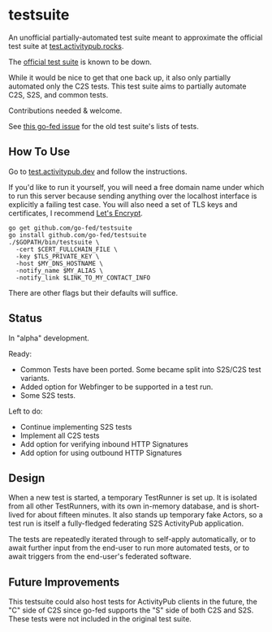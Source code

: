 # testsuite

An unofficial partially-automated test suite meant to approximate the official
test suite at [test.activitypub.rocks](http://test.activitypub.rocks/).

The [official test suite](https://github.com/w3c/activitypub/issues/337)
is known to be down.

While it would be nice to get that one back up, it also only partially automated
only the C2S tests. This test suite aims to partially automate C2S, S2S, and
common tests.

Contributions needed & welcome.

See [this go-fed issue](https://github.com/go-fed/activity/issues/46)
for the old test suite's lists of tests.

## How To Use

Go to [test.activitypub.dev](https://test.activitypub.dev/) and follow the
instructions.

If you'd like to run it yourself, you will need a free domain name under which
to run this server because sending anything over the localhost interface is
explicitly a failing test case. You will also need a set of TLS keys and
certificates, I recommend [Let's Encrypt](https://letsencrypt.org/).

```
go get github.com/go-fed/testsuite
go install github.com/go-fed/testsuite
./$GOPATH/bin/testsuite \
  -cert $CERT_FULLCHAIN_FILE \
  -key $TLS_PRIVATE_KEY \
  -host $MY_DNS_HOSTNAME \
  -notify_name $MY_ALIAS \
  -notify_link $LINK_TO_MY_CONTACT_INFO
```

There are other flags but their defaults will suffice.

## Status

In "alpha" development.

Ready:

* Common Tests have been ported. Some became split into S2S/C2S test variants.
* Added option for Webfinger to be supported in a test run.
* Some S2S tests.

Left to do:

* Continue implementing S2S tests
* Implement all C2S tests
* Add option for verifying inbound HTTP Signatures
* Add option for using outbound HTTP Signatures

## Design

When a new test is started, a temporary TestRunner is set up. It is isolated
from all other TestRunners, with its own in-memory database, and is short-lived
for about fifteen minutes. It also stands up temporary fake Actors, so a test
run is itself a fully-fledged federating S2S ActivityPub application.

The tests are repeatedly iterated through to self-apply automatically, or
to await further input from the end-user to run more automated tests, or to
await triggers from the end-user's federated software.

## Future Improvements

This testsuite could also host tests for ActivityPub clients in the future, the
"C" side of C2S since go-fed supports the "S" side of both C2S and S2S. These
tests were not included in the original test suite.

